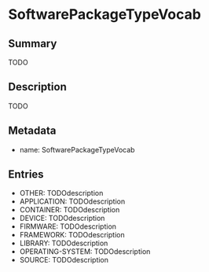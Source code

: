 # SoftwarePackageTypeVocab

## Summary

TODO

## Description

TODO

## Metadata

- name: SoftwarePackageTypeVocab

## Entries

- OTHER: TODOdescription
- APPLICATION: TODOdescription
- CONTAINER: TODOdescription
- DEVICE: TODOdescription
- FIRMWARE: TODOdescription
- FRAMEWORK: TODOdescription
- LIBRARY: TODOdescription
- OPERATING-SYSTEM: TODOdescription
- SOURCE: TODOdescription
